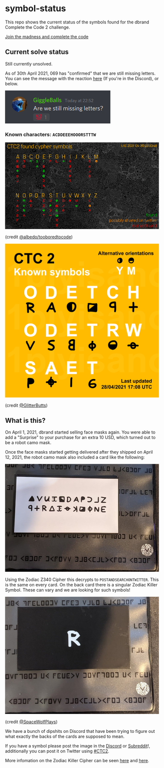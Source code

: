 # symbol-status

This repo shows the current status of the symbols found for the dbrand Complete the Code 2 challenge.

[Join the madness and complete the code](https://discord.gg/dbrand)

## Current solve status
Still currently unsolved. 

As of 30th April 2021, 069 has "confirmed" that we are still missing letters. You can see the message with the reaction [here](https://discord.com/channels/520021794380447745/832309320934621234/837808784562716763) (If you're in the Discord), or below.

![Missing confirmation](stillMissing.png)

### Known characters: `ACDDEEEHOOORSTTTW`

![Status](CTC2.png)

(credit [@albedo/tooboredtocode](https://github.com/tooboredtocode))

![Known Only](Known.png)

(credit [@GlitterButts](https://github.com/glitterbutts))

## What is this?

On April 1, 2021, dbrand started selling face masks again. You were able to add a "Surprise" to your purchase for an extra 10 USD, which turned out to be a robot camo mask.

Once the face masks started getting delivered after they shipped on April 12, 2021, the robot camo mask also included a card like the following:

![Card Front](card_front.jpeg)

Using the Zodiac Z340 Cipher this decrypts to `POSTANDSEARCHONTWITTER`. This is the same on every card.
On the back card there is a singular Zodiac Killer Symbol. These can vary and we are looking for such symbols!

![Card Back](card_back.jpeg)

(credit [@SpaceWolfPlays](https://twitter.com/spacewolfplays))

We have a bunch of dipshits on Discord that have been trying to figure out what exactly the backs of the cards are supposed to mean.

If you have a symbol please post the image in the [Discord](https://discord.gg/dbrand) or [Subreddit](https://www.reddit.com/r/dbrand)!, additionally you can post it on Twitter using [#CTC2](https://twitter.com/hashtag/CTC2).

More infomation on the Zodiac Killer Cipher can be seen [here](http://zodiackillersite.com/viewtopic.php?f=23&t=5079) and [here](https://www.dcode.fr/zodiac-killer-cipher).
